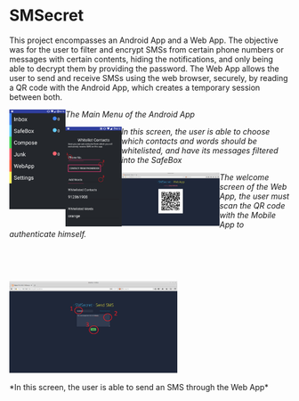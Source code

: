 # SMSecret

This project encompasses an Android App and a Web App. The objective was for the user to filter and encrypt SMSs from certain phone numbers or messages with certain contents, hiding the notifications, and only being able to decrypt them by providing the password. The Web App allows the user to send and receive SMSs using the web browser, securely, by reading a QR code with the Android App, which creates a temporary session between both.

<a href="url"><img src="https://github.com/spc94/SMSecret/blob/master/menu-android.png" height="20%" width="20%" align="left"></a>

*The Main Menu of the Android App*

<a href="url"><img src="https://github.com/spc94/SMSecret/blob/master/settings-android.png?raw=true" height="20%" width="20%" align="left"></a>

*In this screen, the user is able to choose which contacts and words should be whitelisted, and have its messages filtered into the SafeBox*


<a href="url"><img src="https://github.com/spc94/SMSecret/blob/master/welcome-web.png?raw=true" height="35%" width="35%" align="left"></a>

*The welcome screen of the Web App, the user must scan the QR code with the Mobile App to authenticate himself.*
<p>&nbsp;</p>
<p>&nbsp;</p>

<a href="url"><img src="https://github.com/spc94/SMSecret/blob/master/send-web.png" height="60%" width="60%" aling="center"></a>
<p>*In this screen, the user is able to send an SMS through the Web App*</p>



